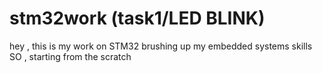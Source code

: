 # stm32work (task1/LED BLINK)
hey , this is my work on STM32 brushing up my embedded systems skills
SO , starting from the scratch 

